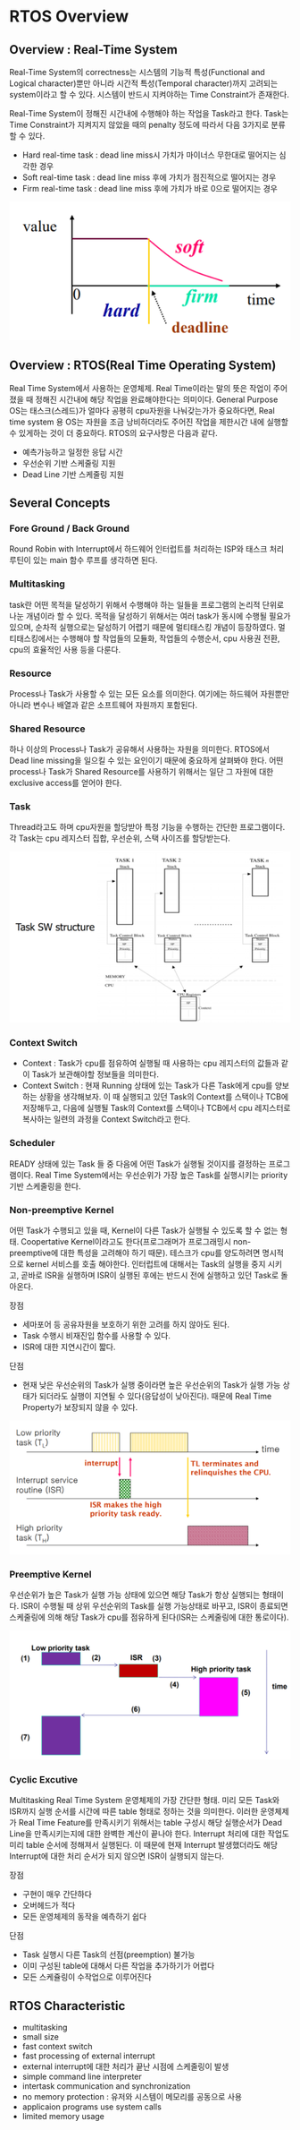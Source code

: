 # RTOS Overview

## Overview : Real-Time System

Real-Time System의  correctness는 시스템의 기능적 특성(Functional and Logical character)뿐만 아니라 시간적 특성(Temporal character)까지 고려되는 system이라고 할 수 있다. 시스템이 반드시 지켜야하는 Time Constraint가 존재한다.

Real-Time System이 정해진 시간내에 수행해야 하는 작업을 Task라고 한다. Task는 Time Constraint가 지켜지지 않았을 때의 penalty 정도에 따라서 다음 3가지로 분류할 수 있다.

- Hard real-time task : dead line miss시 가치가 마이너스 무한대로 떨어지는 심각한 경우
- Soft real-time task : dead line miss 후에 가치가 점진적으로 떨어지는 경우
- Firm real-time task : dead line miss 후에 가치가 바로 0으로 떨어지는 경우

![1](image/1.png)

## Overview : RTOS(Real Time Operating System)

Real Time System에서 사용하는 운영체제. Real Time이라는 말의 뜻은 작업이 주어졌을 때 정해진 시간내에 해당 작업을 완료해야한다는 의미이다. General Purpose OS는 태스크(스레드)가 얼마다 공평히 cpu자원을 나눠갖는가가 중요하다면, Real time system 용 OS는 자원을 조금 낭비하더라도 주어진 작업을 제한시간 내에 실행할 수 있게하는 것이 더 중요하다. RTOS의 요구사항은 다음과 같다.

- 예측가능하고 일정한 응답 시간
- 우선순위 기반 스케줄링 지원
- Dead Line 기반 스케줄링 지원

## Several Concepts

### Fore Ground / Back Ground

Round Robin with Interrupt에서 하드웨어 인터럽트를 처리하는 ISP와 태스크 처리 루틴이 있는 main 함수 루프를 생각하면 된다.

### Multitasking

task란 어떤 목적을 달성하기 위해서 수행해야 하는 일들을 프로그램의 논리적 단위로 나눈 개념이라 할 수 있다. 목적을 달성하기 위해서는 여러 task가 동시에 수행될 필요가 있으며, 순차적 실행으로는 달성하기 어렵기 때문에 멀티태스킹 개념이 등장하였다. 멀티태스킹에서는 수행해야 할 작업들의 모듈화, 작업들의 수행순서, cpu 사용권 전환, cpu의 효율적인 사용 등을 다룬다.

### Resource

Process나 Task가 사용할 수 있는 모든 요소를 의미한다. 여기에는 하드웨어 자원뿐만 아니라 변수나 배열과 같은 소프트웨어 자원까지 포함된다.

### Shared Resource

하나 이상의 Process나 Task가 공유해서 사용하는 자원을 의미한다. RTOS에서 Dead line missing을 일으킬 수 있는 요인이기 때문에 중요하게 살펴봐야 한다. 어떤 process나 Task가 Shared Resource를 사용하기 위해서는 일단 그 자원에 대한 exclusive access를 얻어야 한다.

### Task

Thread라고도 하며 cpu자원을 할당받아 특정 기능을 수행하는 간단한 프로그램이다. 각 Task는 cpu 레지스터 집합, 우선순위, 스택 사이즈를 할당받는다.

![2](image/2.png)

### Context Switch

- Context : Task가 cpu를 점유하여 실행될 때 사용하는 cpu 레지스터의 값들과 같이 Task가 보관해야할 정보들을 의미한다.
- Context Switch : 현재 Running 상태에 있는 Task가 다른 Task에게 cpu를 양보하는 상황을 생각해보자. 이 때 실행되고 있던 Task의 Context를 스택이나 TCB에 저장해두고, 다음에 실행될 Task의 Context를 스택이나 TCB에서 cpu 레지스터로 복사하는 일련의 과정을 Context Switch라고 한다.

### Scheduler

READY 상태에 있는 Task 들 중 다음에 어떤 Task가 실행될 것이지를 결정하는 프로그램이다. Real Time System에서는 우선순위가 가장 높은 Task를 실행시키는 priority 기반 스케줄링을 한다.

### Non-preemptive Kernel

어떤 Task가 수행되고 있을 때, Kernel이 다른 Task가 실행될 수 있도록 할 수 없는 형태. Coopertative Kernel이라고도 한다(프로그래머가 프로그래밍시 non-preemptive에 대한 특성을 고려해야 하기 때문). 테스크가 cpu를 양도하려면 명시적으로 kernel 서비스를 호출 해야한다. 인터럽트에 대해서는 Task의 실행을 중지 시키고, 곧바로 ISR을 실행하며 ISR이 실행된 후에는 반드시 전에 실행하고 있던 Task로 돌아온다.

장점

- 세마포어 등 공유자원을 보호하기 위한 고려를 하지 않아도 된다.
- Task 수행시 비재진입 함수를 사용할 수 있다.
- ISR에 대한 지연시간이 짧다.

단점

- 현재 낮은 우선순위의 Task가 실행 중이라면 높은 우선순위의 Task가 실행 가능 상태가 되더라도 실행이 지연될 수 있다(응답성이 낮아진다). 때문에 Real Time Property가 보장되지 않을 수 있다.

![3](image/3.png)

### Preemptive Kernel

우선순위가 높은 Task가 실행 가능 상태에 있으면 해당 Task가
항상 실행되는 형태이다. ISR이 수행될 때 상위 우선순위의 Task를 실행 가능상태로 바꾸고, ISR이 종료되면 스케줄링에 의해 해당 Task가 cpu를 점유하게 된다(ISR는 스케줄링에 대한 통로이다).

![4](image/4.png)

### Cyclic Excutive

Multitasking Real Time System 운영체제의 가장 간단한 형태. 미리 모든 Task와 ISR까지 실행 순서를 시간에 따른 table 형태로 정하는 것을 의미한다. 이러한 운영체제가 Real Time Feature를 만족시키기 위해서는 table 구성시 해당 실행순서가 Dead Line을 만족시키는지에 대한 완벽한 계산이 끝나야 한다. Interrupt 처리에 대한 작업도 미리 table 순서에 정해져서 실행된다. 이 때문에 현재 Interrupt 발생했더라도 해당 Interrupt에 대한 처리 순서가 되지 않으면 ISR이 실행되지 않는다.

장점

- 구현이 매우 간단하다
- 오버헤드가 적다
- 모든 운영체제의 동작을 예측하기 쉽다

단점

- Task 실행시 다른 Task의 선점(preemption) 불가능
- 이미 구성된 table에 대해서 다른 작업을 추가하기가 어렵다
- 모든 스케쥴링이 수작업으로 이루어진다

## RTOS Characteristic

- multitasking
- small size
- fast context switch
- fast processing of external interrupt
- external interrupt에 대한 처리가 끝난 시점에 스케줄링이 발생
- simple command line interpreter
- intertask communication and synchronization
- no memory protection : 유저와 시스템이 메모리를 공동으로 사용
- applicaion programs use system calls
- limited memory usage
